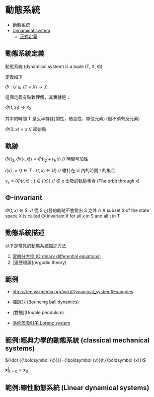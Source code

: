 # 動態系統

* [動態系統](https://zh.wikipedia.org/zh-tw/%E5%8A%A8%E5%8A%9B%E7%B3%BB%E7%BB%9F)
* [Dynamical system](https://en.wikipedia.org/wiki/Dynamical_system)
    * [正式定義](https://en.wikipedia.org/wiki/Dynamical_system#Formal_definition)

## 動態系統定義

動態系統 (dynamical system) is a tuple (T, X, Φ)

定義如下

${\displaystyle \Phi :U\subseteq (T\times X)\to X}$ 

這個定義有點難理解，其實就是：

${\Phi(t,x_1)\to x_2}$ 

其中的時間 T 是么半群(封閉性，結合性、單位元素) (但不須有反元素)

${\displaystyle \Phi (0,x)=x}$ // 起始點

## 軌跡

${\displaystyle \Phi (t_{2},\Phi (t_{1},x))=\Phi (t_{2}+t_{1},x)}$  // 時間可加性

${\displaystyle I(x):=\{t\in T:(t,x)\in U\}}$ // 維持在 U 內的時間 t 的集合

${\displaystyle \gamma _{x}\equiv \{\Phi (t,x):t\in I(x)\}}$ // 從 x 出發的軌跡集合 (The orbit through x)

## Φ-invariant

$\Phi (t,x)\in S.$ // 從 S 出發的軌跡不會跳出 S 之外 // A subset S of the state space X is called Φ-invariant if for all x in S and all t in T

## 動態系統描述

以下是常見的動態系統描述方法

1. [常微分方程 (Ordinary differential equations)](https://zh.wikipedia.org/wiki/%E5%B8%B8%E5%BE%AE%E5%88%86%E6%96%B9%E7%A8%8B)
2. [遍歷理論](ergodic theory)

## 範例

* https://en.wikipedia.org/wiki/Dynamical_system#Examples

* 彈跳球 (Bouncing ball dynamics)
* [雙擺](Double pendulum)
* [洛伦茨吸引子 Lorenz system](https://en.wikipedia.org/wiki/Lorenz_system)

## 範例:經典力學的動態系統 (classical mechanical systems)

${\dot  {{\boldsymbol  {x}}}}={\boldsymbol  {v}}(t,{\boldsymbol  {x}})$

${\boldsymbol  {x}}|_{{{t=0}}}={\boldsymbol  {x}}_{0}$

## 範例:線性動態系統 (Linear dynamical systems)

